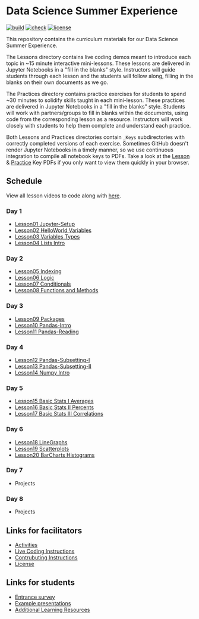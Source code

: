 # Data Science Summer Experience

[![build](https://github.com/GWC-DCMB/SummerExperience/workflows/build/badge.svg)](https://github.com/GWC-DCMB/SummerExperience/actions)
[![check](https://github.com/GWC-DCMB/SummerExperience/workflows/check/badge.svg)](https://github.com/GWC-DCMB/SummerExperience/actions)
[![license](https://img.shields.io/badge/license-MIT-blue.svg)](LICENSE.md)

This repository contains the curriculum materials for our Data Science Summer Experience.

The Lessons directory contains live coding demos meant to introduce each topic in ~15 minute interactive mini-lessons. These lessons are delivered in Jupyter Notebooks in a "fill in the blanks" style. Instructors will guide students through each lesson and the students will follow along, filling in the blanks on their own documents as we go.

The Practices directory contains practice exercises for students to spend ~30 minutes to solidify skills taught in each mini-lesson. These practices are delivered in Jupyter Notebooks in a "fill in the blanks" style. Students will work with partners/groups to fill in blanks within the documents, using code from the corresponding lesson as a resource. Instructors will work closely with students to help them complete and understand each practice.

Both Lessons and Practices directories contain `_Keys` subdirectories with correctly completed versions of each exercise. Sometimes GitHub doesn't render Jupyter Notebooks in a timely manner, so we use continuous integration to compile all notebook keys to PDFs. Take a look at the [Lesson](Lessons/_Keys/pdf) & [Practice](Lessons/_Keys/pdf) Key PDFs if you only want to view them quickly in your browser.

## Schedule

View all lesson videos to code along with [here](https://www.youtube.com/playlist?list=PLBPH_mMNNCM7kJ8QVqfK0L-iNfttuc4dp).

### Day 1
- [Lesson01 Jupyter-Setup](Lessons/Lesson01_Jupyter-Setup.md)
- [Lesson02 HelloWorld Variables](https://colab.research.google.com/github/GWC-DCMB/SummerExperience/blob/master/Lessons/Lesson02_HelloWorld_Variables.ipynb)
- [Lesson03 Variables Types](https://colab.research.google.com/github/GWC-DCMB/SummerExperience/blob/master/Lessons/Lesson03_Variables_Types.ipynb)
- [Lesson04 Lists Intro](https://colab.research.google.com/github/GWC-DCMB/SummerExperience/blob/master/Lessons/Lesson04_Lists_Intro.ipynb)

### Day 2
- [Lesson05 Indexing](https://colab.research.google.com/github/GWC-DCMB/SummerExperience/blob/master/Lessons/Lesson05_Indexing.ipynb)
- [Lesson06 Logic](https://colab.research.google.com/github/GWC-DCMB/SummerExperience/blob/master/Lessons/Lesson06_Logic.ipynb)
- [Lesson07 Conditionals](https://colab.research.google.com/github/GWC-DCMB/SummerExperience/blob/master/Lessons/Lesson07_Conditionals.ipynb)
- [Lesson08 Functions and Methods](https://colab.research.google.com/github/GWC-DCMB/SummerExperience/blob/master/Lessons/Lesson08_Functions_and_Methods.ipynb)

### Day 3
- [Lesson09 Packages](https://colab.research.google.com/github/GWC-DCMB/SummerExperience/blob/master/Lessons/Lesson09_Packages.ipynb)
- [Lesson10 Pandas-Intro](https://colab.research.google.com/github/GWC-DCMB/SummerExperience/blob/master/Lessons/Lesson10_Pandas-Intro.ipynb)
- [Lesson11 Pandas-Reading](https://colab.research.google.com/github/GWC-DCMB/SummerExperience/blob/master/Lessons/Lesson11_Pandas-Reading.ipynb)

### Day 4
- [Lesson12 Pandas-Subsetting-I](https://colab.research.google.com/github/GWC-DCMB/SummerExperience/blob/master/Lessons/Lesson12_Pandas-Subsetting-I.ipynb)
- [Lesson13 Pandas-Subsetting-II](https://colab.research.google.com/github/GWC-DCMB/SummerExperience/blob/master/Lessons/Lesson13_Pandas-Subsetting-II.ipynb)
- [Lesson14 Numpy Intro](https://colab.research.google.com/github/GWC-DCMB/SummerExperience/blob/master/Lessons/Lesson14_Numpy_Intro.ipynb)

### Day 5
- [Lesson15 Basic Stats I Averages](https://colab.research.google.com/github/GWC-DCMB/SummerExperience/blob/master/Lessons/Lesson15_Basic_Stats_I_Averages.ipynb)
- [Lesson16 Basic Stats II Percents](https://colab.research.google.com/github/GWC-DCMB/SummerExperience/blob/master/Lessons/Lesson16_Basic_Stats_II_Percents.ipynb)
- [Lesson17 Basic Stats III Correlations](https://colab.research.google.com/github/GWC-DCMB/SummerExperience/blob/master/Lessons/Lesson17_Basic_Stats_III_Correlations.ipynb)

### Day 6
- [Lesson18 LineGraphs](https://colab.research.google.com/github/GWC-DCMB/SummerExperience/blob/master/Lessons/Lesson18_LineGraphs.ipynb)
- [Lesson19 Scatterplots](https://colab.research.google.com/github/GWC-DCMB/SummerExperience/blob/master/Lessons/Lesson19_Scatterplots.ipynb)
- [Lesson20 BarCharts Histograms](https://colab.research.google.com/github/GWC-DCMB/SummerExperience/blob/master/Lessons/Lesson20_BarCharts_Histograms.ipynb)

### Day 7
- Projects

### Day 8
- Projects

## Links for facilitators

- [Activities](Activites/)
- [Live Coding Instructions](https://gist.github.com/zmml/402f7d362112bcea1e19eee63bcac0ee)
- [Contrubuting Instructions](https://github.com/gwc-dcmb/gwc-dcmb/CONTRIBUTING.md)
- [License](https://github.com/gwc-dcmb/gwc-dcmb/LICENSE.md)

## Links for students

- [Entrance survey](https://forms.gle/gXLj62T7bEMFipdv7)
- [Example presentations](https://drive.google.com/open?id=1Rn10NGdVKYw5c9LaWQHT5BOJnrapmYbdsoBoHqs2myQ)
- [Additional Learning Resources](https://github.com/gwc-dcmb/gwc-dcmb/resources.md)

